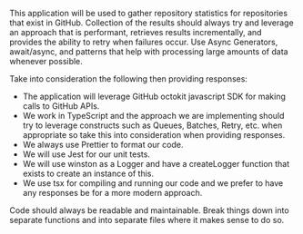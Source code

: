 This application will be used to gather repository statistics for repositories that exist in GitHub. Collection of the results should always try and leverage an approach that is performant, retrieves results incrementally, and provides the ability to retry when failures occur. Use Async Generators, await/async, and patterns that help with processing large amounts of data whenever possible.

Take into consideration the following then providing responses:

- The application will leverage GitHub octokit javascript SDK for making calls to GitHub APIs.
- We work in TypeScript and the approach we are implementing should try to leverage constructs such as Queues, Batches, Retry, etc. when appropriate so take this into consideration when providing responses.
- We always use Prettier to format our code.
- We will use Jest for our unit tests.
- We will use winston as a Logger and have a createLogger function that exists to create an instance of this.
- We use tsx for compiling and running our code and we prefer to have any responses be for a more modern approach.

Code should always be readable and maintainable. Break things down into separate functions and into separate files where it makes sense to do so.
